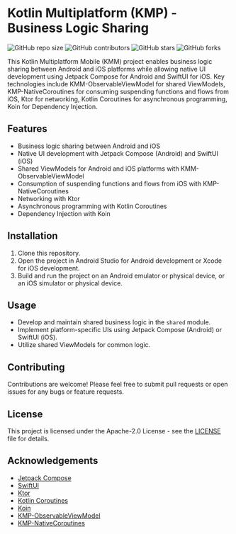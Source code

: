 # Kotlin Multiplatform (KMP) - Business Logic Sharing

![GitHub repo size](https://img.shields.io/github/repo-size/LeQuangHien/MyKMM)
![GitHub contributors](https://img.shields.io/github/contributors/LeQuangHien/MyKMM)
![GitHub stars](https://img.shields.io/github/stars/LeQuangHien/MyKMM?style=social)
![GitHub forks](https://img.shields.io/github/forks/LeQuangHien/MyKMM?style=social)

This Kotlin Multiplatform Mobile (KMM) project enables business logic sharing between Android and iOS platforms while allowing native UI development using Jetpack Compose for Android and SwiftUI for iOS. Key technologies include KMM-ObservableViewModel for shared ViewModels, KMP-NativeCoroutines for consuming suspending functions and flows from iOS,  Ktor for networking, Kotlin Coroutines for asynchronous programming, Koin for Dependency Injection.

## Features

- Business logic sharing between Android and iOS
- Native UI development with Jetpack Compose (Android) and SwiftUI (iOS)
- Shared ViewModels for Android and iOS platforms with KMM-ObservableViewModel
- Consumption of suspending functions and flows from iOS with KMP-NativeCoroutines
- Networking with Ktor
- Asynchronous programming with Kotlin Coroutines
- Dependency Injection with Koin

## Installation

1. Clone this repository.
2. Open the project in Android Studio for Android development or Xcode for iOS development.
3. Build and run the project on an Android emulator or physical device, or an iOS simulator or physical device.

## Usage

- Develop and maintain shared business logic in the `shared` module.
- Implement platform-specific UIs using Jetpack Compose (Android) or SwiftUI (iOS).
- Utilize shared ViewModels for common logic.

## Contributing

Contributions are welcome! Please feel free to submit pull requests or open issues for any bugs or feature requests.

## License

This project is licensed under the Apache-2.0 License - see the [LICENSE](LICENSE) file for details.

## Acknowledgements

- [Jetpack Compose](https://developer.android.com/jetpack/compose)
- [SwiftUI](https://developer.apple.com/xcode/swiftui/)
- [Ktor](https://ktor.io/)
- [Kotlin Coroutines](https://kotlinlang.org/docs/coroutines-overview.html)
- [Koin](https://insert-koin.io/)
- [KMP-ObservableViewModel](https://github.com/rickclephas/KMP-ObservableViewModel)
- [KMP-NativeCoroutines](https://github.com/rickclephas/KMP-NativeCoroutines)
